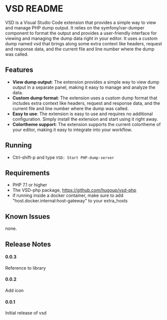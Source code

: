 # VSD README

VSD is a Visual Studio Code extension that provides a simple way to view and manage PHP dump output.
It relies on the symfony/var-dumper component to format the output and provides a user-friendly interface for viewing and managing the dump data right in your editor.
It uses a custom dump named vsd that brings along some extra context like headers, request and response data, and the current file and line number where the dump was called.

## Features

* **View dump output**: The extension provides a simple way to view dump output in a separate panel, making it easy to manage and analyze the data.
* **Custom dump format**: The extension uses a custom dump format that includes extra context like headers, request and response data, and the current file and line number where the dump was called.
* **Easy to use**: The extension is easy to use and requires no additional configuration. Simply install the extension and start using it right away.
* **Colortheme support**: The extension supports the current colortheme of your editor, making it easy to integrate into your workflow.


## Running

* Ctrl-shift-p and type `VSD: Start PHP-dump-server`


## Requirements

* PHP 7.1 or higher
* The VSD-php package, https://github.com/hugoup/vsd-php
* if running inside a docker container, make sure to add "host.docker.internal:host-gateway" to your extra_hosts

## Known Issues

none.

## Release Notes

#### 0.0.3
Reference to library 

#### 0.0.2
Add icon

#### 0.0.1
Initial release of vsd



